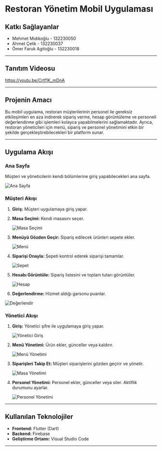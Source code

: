 # Restoran Yönetim Mobil Uygulaması

## Katkı Sağlayanlar
- Mehmet Mıdıkoğlu - 132230050  
- Ahmet Çelik - 132230037 
- Ömer Faruk Agitoğlu - 132230018  

---
## Tanıtım Videosu
https://youtu.be/Crtf1K_mDnA

---
## Projenin Amacı
Bu mobil uygulama, restoran müşterilerinin personel ile gereksiz etkileşimleri en aza indirerek sipariş verme, hesap görüntüleme ve personeli değerlendirme gibi işlemleri kolayca yapabilmelerini sağlamaktadır. Ayrıca, restoran yöneticileri için menü, sipariş ve personel yönetimini etkin bir şekilde gerçekleştirebilecekleri bir platform sunar.

---

## Uygulama Akışı

### Ana Sayfa
Müşteri ve yöneticilerin kendi bölümlerine giriş yapabilecekleri ana sayfa.  

![Ana Sayfa](https://github.com/user-attachments/assets/f4007620-442c-41d0-9f36-f68b578285a9)

### Müşteri Akışı
1. **Giriş:** Müşteri uygulamaya giriş yapar.  

2. **Masa Seçimi:** Kendi masasını seçer.  

   ![Masa Seçimi](https://github.com/user-attachments/assets/3383a395-dc20-4a10-bbf7-6a5baefc81a5)

3. **Menüyü Gözden Geçir:** Sipariş edilecek ürünleri sepete ekler.  

   ![Menü](https://github.com/user-attachments/assets/74f729dd-2edc-4274-b83e-ca0266a92392)

4. **Siparişi Onayla:** Sepeti kontrol ederek siparişi tamamlar.  

    ![Sepet](https://github.com/user-attachments/assets/6899afd2-02fa-4cfb-840d-100781ea622a)

5. **Hesabı Görüntüle:** Sipariş listesini ve toplam tutarı görüntüler.  

    ![Hesap](https://github.com/user-attachments/assets/afa49727-f5fc-471a-b414-305f67910640)

6. **Değerlendirme:** Hizmet aldığı garsonu puanlar.  

![Değerlendir](https://github.com/user-attachments/assets/af8a0892-ab67-4bd5-9bff-1afb302829bc)

### Yönetici Akışı

1. **Giriş:** Yönetici şifre ile uygulamaya giriş yapar.  

    ![Yönetici Giriş](https://github.com/user-attachments/assets/9057434e-6ad7-460b-8f94-06597e0cceb5)

2. **Menü Yönetimi:** Ürün ekler, günceller veya kaldırır.  

    ![Menü Yönetimi](https://github.com/user-attachments/assets/9873bce7-e362-43f3-88a4-d428b25af9fd)

3. **Siparişleri Takip Et:** Müşteri siparişlerini gözden geçirir ve yönetir.  

   ![Masa Yönetimi](https://github.com/user-attachments/assets/23d71c7a-7779-46a6-b0e1-640bd2398aed)

4. **Personel Yönetimi:** Personel ekler, günceller veya siler. Aktiflik durumunu ayarlar.  

    ![Personel Yönetimi](https://github.com/user-attachments/assets/a7613953-116a-4985-bdb6-482786b79e35)

---

## Kullanılan Teknolojiler
- **Frontend:** Flutter (Dart)  
- **Backend:** Firebase  
- **Geliştirme Ortamı:** Visual Studio Code  

---


